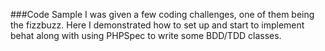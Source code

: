 ###Code Sample
I was given a few coding challenges, one of them being the fizzbuzz. Here I demonstrated how to set up and start to implement behat along with using PHPSpec to write some BDD/TDD classes.
